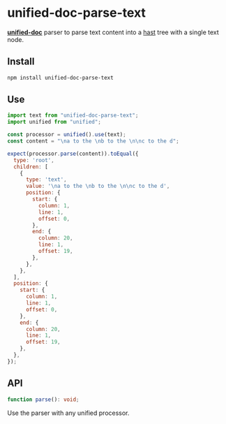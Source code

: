 # unified-doc-parse-text

[**unified-doc**][unified-doc] parser to parse text content into a [hast][hast] tree with a single text node.

## Install

```sh
npm install unified-doc-parse-text
```

## Use

```js
import text from "unified-doc-parse-text";
import unified from "unified";

const processor = unified().use(text);
const content = "\na to the \nb to the \n\nc to the d";

expect(processor.parse(content)).toEqual({
  type: 'root',
  children: [
    {
      type: 'text',
      value: '\na to the \nb to the \n\nc to the d',
      position: {
        start: {
          column: 1,
          line: 1,
          offset: 0,
        },
        end: {
          column: 20,
          line: 1,
          offset: 19,
        },
      },
    },
  ],
  position: {
    start: {
      column: 1,
      line: 1,
      offset: 0,
    },
    end: {
      column: 20,
      line: 1,
      offset: 19,
    },
  },
});
```

## API

```ts
function parse(): void;
```

Use the parser with any unified processor.

<!-- Links -->
[hast]: https://github.com/syntax-tree/hast
[unified-doc]: https://github.com/unified-doc/unified-doc
